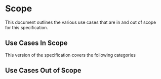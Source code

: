 # Scope
This document outlines the various use cases that are in and out of scope for this specification.

## Use Cases In Scope
This version of the specification covers the following categories 


## Use Cases Out of Scope
